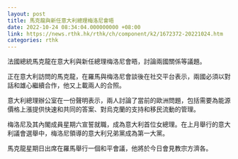 ```yaml
---
layout: post
title: 馬克龍與新任意大利總理梅洛尼會晤
date: 2022-10-24 08:34:04.000000000 +08:00
link: https://news.rthk.hk/rthk/ch/component/k2/1672372-20221024.htm
categories: rthk
---
```


法國總統馬克龍在意大利與新任總理梅洛尼會晤，討論兩國關係等議題。

正在意大利訪問的馬克龍，在羅馬與梅洛尼會談後在社交平台表示，兩國必須以對話和雄心繼續合作，他又上載兩人的合照。

意大利總理辦公室在一份聲明表示，兩人討論了當前的歐洲問題，包括需要為能源價格上漲提供快速和共同的答案、對烏克蘭的支持和移民流動的管理。

梅洛尼及其內閣成員星期六宣誓就職，成為意大利首位女總理。在上月舉行的意大利議會選舉中，梅洛尼領導的意大利兄弟黨成為第一大黨。 

馬克龍星期日出席在羅馬舉行一個和平會議，他將於今日會見教宗方濟各。
